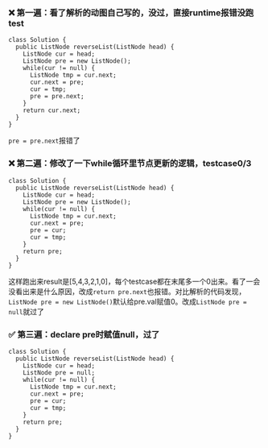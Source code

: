 ### :x: 第一遍：看了解析的动图自己写的，没过，直接runtime报错没跑test
```
class Solution {
  public ListNode reverseList(ListNode head) {
    ListNode cur = head;
    ListNode pre = new ListNode();
    while(cur != null) {
      ListNode tmp = cur.next;
      cur.next = pre;
      cur = tmp;
      pre = pre.next;
    }
    return cur.next;
  }
}
```
`pre = pre.next`报错了

### :x: 第二遍：修改了一下while循环里节点更新的逻辑，testcase0/3
```
class Solution {
  public ListNode reverseList(ListNode head) {
    ListNode cur = head;
    ListNode pre = new ListNode();
    while(cur != null) {
      ListNode tmp = cur.next;
      cur.next = pre;
      pre = cur;
      cur = tmp;
    }
    return pre;
  }
}
```
这样跑出来result是[5,4,3,2,1,0]，每个testcase都在末尾多一个0出来。看了一会没看出来是什么原因，改成`return pre.next`也报错。对比解析的代码发现，`ListNode pre = new ListNode()`默认给pre.val赋值0。改成`ListNode pre = null`就过了

### :white_check_mark: 第三遍：declare pre时赋值null，过了
```
class Solution {
  public ListNode reverseList(ListNode head) {
    ListNode cur = head;
    ListNode pre = null;
    while(cur != null) {
      ListNode tmp = cur.next;
      cur.next = pre;
      pre = cur;
      cur = tmp;
    }
    return pre;
  }
}
```
